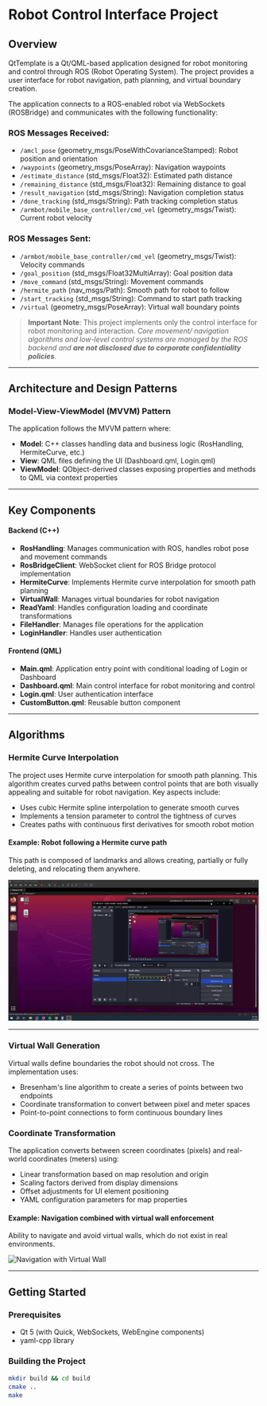 # Robot Control Interface Project

## Overview
QtTemplate is a Qt/QML-based application designed for robot monitoring and control through ROS (Robot Operating System). The project provides a user interface for robot navigation, path planning, and virtual boundary creation.

The application connects to a ROS-enabled robot via WebSockets (ROSBridge) and communicates with the following functionality:

### ROS Messages Received:
- `/amcl_pose` (geometry_msgs/PoseWithCovarianceStamped): Robot position and orientation
- `/waypoints` (geometry_msgs/PoseArray): Navigation waypoints
- `/estimate_distance` (std_msgs/Float32): Estimated path distance
- `/remaining_distance` (std_msgs/Float32): Remaining distance to goal
- `/result_navigation` (std_msgs/String): Navigation completion status
- `/done_tracking` (std_msgs/String): Path tracking completion status
- `/armbot/mobile_base_controller/cmd_vel` (geometry_msgs/Twist): Current robot velocity

### ROS Messages Sent:
- `/armbot/mobile_base_controller/cmd_vel` (geometry_msgs/Twist): Velocity commands
- `/goal_position` (std_msgs/Float32MultiArray): Goal position data
- `/move_command` (std_msgs/String): Movement commands
- `/hermite_path` (nav_msgs/Path): Smooth path for robot to follow
- `/start_tracking` (std_msgs/String): Command to start path tracking
- `/virtual` (geometry_msgs/PoseArray): Virtual wall boundary points

> **Important Note**: This project implements only the control interface for robot monitoring and interaction. _Core movement/ navigation algorithms and low-level control systems are managed by the ROS backend and **are not disclosed due to corporate confidentiality policies**._

---

## Architecture and Design Patterns

### Model-View-ViewModel (MVVM) Pattern
The application follows the MVVM pattern where:
- **Model**: C++ classes handling data and business logic (RosHandling, HermiteCurve, etc.)
- **View**: QML files defining the UI (Dashboard.qml, Login.qml)
- **ViewModel**: QObject-derived classes exposing properties and methods to QML via context properties

---

## Key Components

#### Backend (C++)
- **RosHandling**: Manages communication with ROS, handles robot pose and movement commands
- **RosBridgeClient**: WebSocket client for ROS Bridge protocol implementation
- **HermiteCurve**: Implements Hermite curve interpolation for smooth path planning
- **VirtualWall**: Manages virtual boundaries for robot navigation
- **ReadYaml**: Handles configuration loading and coordinate transformations
- **FileHandler**: Manages file operations for the application
- **LoginHandler**: Handles user authentication

#### Frontend (QML)
- **Main.qml**: Application entry point with conditional loading of Login or Dashboard
- **Dashboard.qml**: Main control interface for robot monitoring and control
- **Login.qml**: User authentication interface
- **CustomButton.qml**: Reusable button component

---

## Algorithms

### Hermite Curve Interpolation
The project uses Hermite curve interpolation for smooth path planning. This algorithm creates curved paths between control points that are both visually appealing and suitable for robot navigation. Key aspects include:

- Uses cubic Hermite spline interpolation to generate smooth curves
- Implements a tension parameter to control the tightness of curves
- Creates paths with continuous first derivatives for smooth robot motion

#### Example: Robot following a Hermite curve path
This path is composed of landmarks and allows creating, partially or fully deleting, and relocating them anywhere.

![Hermite Curve Path](media/tracking.gif)

---

### Virtual Wall Generation
Virtual walls define boundaries the robot should not cross. The implementation uses:

- Bresenham's line algorithm to create a series of points between two endpoints
- Coordinate transformation to convert between pixel and meter spaces
- Point-to-point connections to form continuous boundary lines

### Coordinate Transformation
The application converts between screen coordinates (pixels) and real-world coordinates (meters) using:

- Linear transformation based on map resolution and origin
- Scaling factors derived from display dimensions
- Offset adjustments for UI element positioning
- YAML configuration parameters for map properties

#### Example: Navigation combined with virtual wall enforcement
Ability to navigate and avoid virtual walls, which do not exist in real environments.

![Navigation with Virtual Wall](media/navigation.gif)

---

## Getting Started

### Prerequisites
- Qt 5 (with Quick, WebSockets, WebEngine components)
- yaml-cpp library

### Building the Project
```bash
mkdir build && cd build
cmake ..
make
